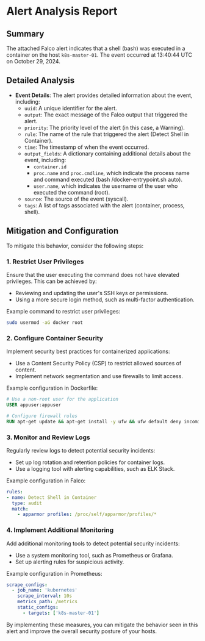 **Alert Analysis Report**
=========================

**Summary**
----------

The attached Falco alert indicates that a shell (bash) was executed in a container on the host `k8s-master-01`. The event occurred at 13:40:44 UTC on October 29, 2024.

**Detailed Analysis**
-------------------

*   **Event Details**: The alert provides detailed information about the event, including:
    *   `uuid`: A unique identifier for the alert.
    *   `output`: The exact message of the Falco output that triggered the alert.
    *   `priority`: The priority level of the alert (in this case, a Warning).
    *   `rule`: The name of the rule that triggered the alert (Detect Shell in Container).
    *   `time`: The timestamp of when the event occurred.
    *   `output_fields`: A dictionary containing additional details about the event, including:
        *   `container.id`
        *   `proc.name` and `proc.cmdline`, which indicate the process name and command executed (bash /docker-entrypoint.sh auto).
        *   `user.name`, which indicates the username of the user who executed the command (root).
    *   `source`: The source of the event (syscall).
    *   `tags`: A list of tags associated with the alert (container, process, shell).

**Mitigation and Configuration**
-------------------------------

To mitigate this behavior, consider the following steps:

### 1. Restrict User Privileges

Ensure that the user executing the command does not have elevated privileges. This can be achieved by:

*   Reviewing and updating the user's SSH keys or permissions.
*   Using a more secure login method, such as multi-factor authentication.

Example command to restrict user privileges:
```bash
sudo usermod -aG docker root
```
### 2. Configure Container Security

Implement security best practices for containerized applications:

*   Use a Content Security Policy (CSP) to restrict allowed sources of content.
*   Implement network segmentation and use firewalls to limit access.

Example configuration in Dockerfile:
```dockerfile
# Use a non-root user for the application
USER appuser:appuser

# Configure firewall rules
RUN apt-get update && apt-get install -y ufw && ufw default deny incoming
```
### 3. Monitor and Review Logs

Regularly review logs to detect potential security incidents:

*   Set up log rotation and retention policies for container logs.
*   Use a logging tool with alerting capabilities, such as ELK Stack.

Example configuration in Falco:
```yml
rules:
- name: Detect Shell in Container
  type: audit
  match:
    - apparmor profiles: /proc/self/apparmor/profiles/*
```
### 4. Implement Additional Monitoring

Add additional monitoring tools to detect potential security incidents:

*   Use a system monitoring tool, such as Prometheus or Grafana.
*   Set up alerting rules for suspicious activity.

Example configuration in Prometheus:
```yml
scrape_configs:
  - job_name: 'kubernetes'
    scrape_interval: 10s
    metrics_path: /metrics
    static_configs:
      - targets: ['k8s-master-01']
```
By implementing these measures, you can mitigate the behavior seen in this alert and improve the overall security posture of your hosts.